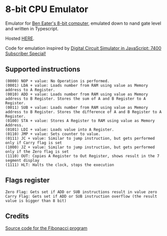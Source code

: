 # 8-bit CPU Emulator
Emulator for [Ben Eater's 8-bit computer](https://www.youtube.com/playlist?list=PLowKtXNTBypGqImE405J2565dvjafglHU), emulated down to nand gate level and written in Typescript.

Hosted [HERE](https://connors-sk.github.io/8-bit-cpu-simulator/).

Code for emulation inspired by [Digital Circuit Simulator in JavaScript: 7400 Subscriber Special!](https://www.youtube.com/watch?v=anZPHeA0WKU&t=7s&ab_channel=LowByteProductions)

## Supported instructions
```
(0000) NOP + value: No Operation is performed.
(0001) LDA + value: Loads number from RAM using value as Memory address to A Register.
(0010) ADD + value: Loads number from RAM using value as Memory address to B Register. Stores the sum of A and B Register to A Register.
(0011) SUB + value: Loads number from RAM using value as Memory address to B Register. Stores the difference of A and B Register to A Register.
(0100) STA + value: Stores A Register to RAM using value as Memory Address.
(0101) LDI + value: Loads value into A Register.
(0110) JMP + value: Sets counter to value.
(0111) JC + value: Similar to jump instruction, but gets performed only if Carry flag is set
(1000) JZ + value: Similar to jump instruction, but gets performed only if the Zero flag is set
(1110) OUT: Copies A Register to Out Register, shows result in the 7 segment display
(1111) HLT: Halts the clock, stops the execution
```

## Flags register
```
Zero Flag: Gets set if ADD or SUB instructions result in value zero
Carry Flag: Gets set if ADD or SUB instruction overflow (the result value is bigger than 8 bit)
```

## Credits
[Source code for the Fibonacci program](https://theshamblog.com/programs-and-more-commands-for-the-ben-eater-8-bit-breadboard-computer/)

